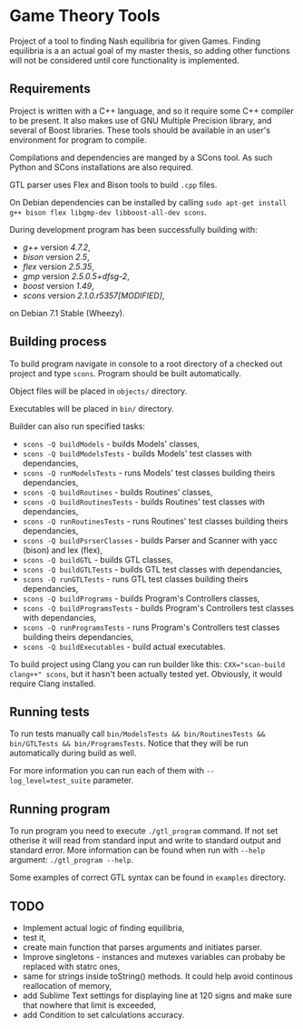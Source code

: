Game Theory Tools
====

Project of a tool to finding Nash equilibria for given Games. Finding equilibria
is a an actual goal of my master thesis, so adding other functions will not be considered
until core functionality is implemented.

Requirements
----

Project is written with a C++ language, and so it require some C++ compiler to be present.
It also makes use of GNU Multiple Precision library, and several of Boost libraries.
These tools should be available in an user's environment for program to compile.

Compilations and dependencies are manged by a SCons tool. As such Python and SCons
installations are also required.

GTL parser uses Flex and Bison tools to build `.cpp` files.

On Debian dependencies can be installed by calling
`sudo apt-get install g++ bison flex libgmp-dev libboost-all-dev scons`.

During development program has been successfully building with:

* *g++* version *4.7.2*,
* *bison* version *2.5*,
* *flex* version *2.5.35*,
* *gmp* version *2.5.0.5+dfsg-2*,
* *boost* version *1.49*,
* *scons* version *2.1.0.r5357[MODIFIED]*,

on Debian 7.1 Stable (Wheezy).

Building process
----

To build program navigate in console to a root directory of a checked out project
and type `scons`. Program should be built automatically.

Object files will be placed in `objects/` directory.

Executables  will be placed in `bin/` directory.

Builder can also run specified tasks:

* `scons -Q buildModels` - builds Models' classes,
* `scons -Q buildModelsTests` - builds Models' test classes with dependancies,
* `scons -Q runModelsTests` - runs Models' test classes building theirs dependancies,
* `scons -Q buildRoutines` - builds Routines' classes,
* `scons -Q buildRoutinesTests` - builds Routines' test classes with dependancies,
* `scons -Q runRoutinesTests` - runs Routines' test classes building theirs dependancies,
* `scons -Q buildPsrserClasses` - builds Parser and Scanner with yacc (bison) and lex (flex),
* `scons -Q buildGTL` - builds GTL classes,
* `scons -Q buildGTLTests` - builds GTL test classes with dependancies,
* `scons -Q runGTLTests` - runs GTL test classes building theirs dependancies,
* `scons -Q buildPrograms` - builds Program's Controllers classes,
* `scons -Q buildProgramsTests` - builds Program's Controllers test classes with dependancies,
* `scons -Q runProgramsTests` - runs Program's Controllers test classes building theirs dependancies,
* `scons -Q buildExecutables` - build actual executables.

To build project using Clang you can run builder like this: `CXX="scan-build clang++" scons`,
but it hasn't been actually tested yet. Obviously, it would require Clang installed.

Running tests
----

To run tests manually call
`bin/ModelsTests && bin/RoutinesTests && bin/GTLTests && bin/ProgramsTests`.
Notice that they will be run automatically during build as well.

For more information you can run each of them with `--log_level=test_suite` parameter.

Running program
----

To run program you need to execute `./gtl_program` command. If not set otherise it will read
from standard input and write to standard output and standard error. More information can be found
when run with `--help` argument: `./gtl_program --help`.

Some examples of correct GTL syntax can be found in `examples` directory.

TODO
----

* Implement actual logic of finding equilibria,
* test it,
* create main function that parses arguments and initiates parser.
* Improve singletons - instances and mutexes variables can probaby be replaced with statrc ones,
* same for strings inside toString() methods. It could help avoid continous reallocation of memory,
* add Sublime Text settings for displaying line at 120 signs and make sure that nowhere that limit
  is exceeded,
* add Condition to set calculations accuracy.
